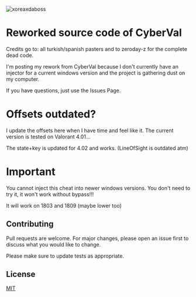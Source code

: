 <p align="left"> <img src="https://media.discordapp.net/attachments/929357585658822678/943009996118065162/mhqEaDp.png?width=619&height=480" alt="xoreaxdaboss" /> </p>

# Reworked source code of CyberVal

Credits go to: all turkish/spanish pasters and to zeroday-z for the complete dead code.

I'm posting my rework from CyberVal because I don't currently have an injector for a current windows version and the project is gathering dust on my computer.

If you have questions, just use the Issues Page.

# Offsets outdated?

I update the offsets here when I have time and feel like it. The current version is tested on Valorant 4.01...

The state+key is updated for 4.02 and works. (LineOfSight is outdated atm)

# Important

You cannot inject this cheat into newer windows versions. You don't need to try it, it won't work without bypass!!!

It will work on 1803 and 1809 (maybe lower too)


## Contributing
Pull requests are welcome. For major changes, please open an issue first to discuss what you would like to change.

Please make sure to update tests as appropriate.

## License
[MIT](https://choosealicense.com/licenses/mit/)
